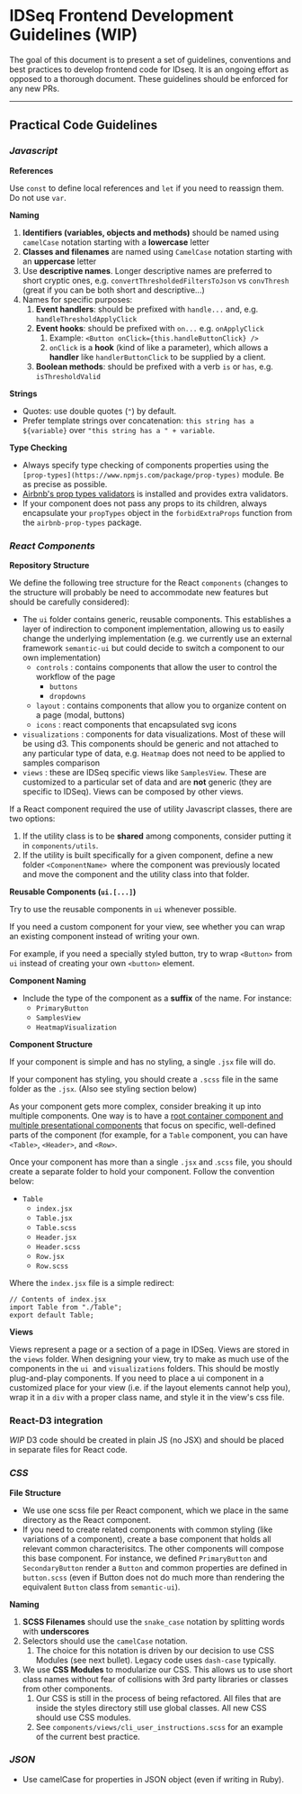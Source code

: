 # IDSeq Frontend Development Guidelines (WIP)

The goal of this document is to present a set of guidelines, conventions and best practices to develop frontend code for IDseq. It is an ongoing effort as opposed to a thorough document.
These guidelines should be enforced for any new PRs.

* * *

## Practical Code Guidelines

### _Javascript_

**References**

Use `const` to define local references and `let` if you need to reassign them. Do not use `var`.

**Naming**

1. **Identifiers (variables, objects and methods)** should be named using `camelCase` notation starting with a **lowercase** letter
2. **Classes and filenames** are named using `CamelCase` notation starting with an **uppercase** letter
3. Use **descriptive names**. Longer descriptive names are preferred to short cryptic ones, e.g. `convertThresholdedFiltersToJson` vs `convThresh` (great if you can be both short and descriptive...)
4. Names for specific purposes:
    1. **Event handlers**: should be prefixed with `handle...` and, e.g. `handleThresholdApplyClick`
    2. **Event hooks**: should be prefixed with `on...` e.g. `onApplyClick` 
        1. Example: `<Button onClick={this.handleButtonClick} />`
        2. `onClick` is a **hook** (kind of like a parameter), which allows a **handler** like `handlerButtonClick` to be supplied by a client. 
    3. **Boolean methods**: should be prefixed with a verb `is` or `has`, e.g. `isThresholdValid` 

**Strings**

* Quotes: use double quotes (`"`) by default.
* Prefer template strings over concatenation: ``this string has a ${variable}``  over  `"this string has a " + variable`.

**Type Checking**

* Always specify type checking of components properties using the `[prop-types](https://www.npmjs.com/package/prop-types)` module. Be as precise as possible.
* [Airbnb's prop types validators](https://github.com/airbnb/prop-types) is installed and provides extra validators. 
* If your component does not pass any props to its children, always encapsulate your `propTypes` object in the `forbidExtraProps` function from the `airbnb-prop-types` package.

### _React Components_

**Repository Structure**

We define the following tree structure for the React `components` (changes to the structure will probably be need to accommodate new features but should be carefully considered):

* The `ui` folder contains generic, reusable components. This establishes a layer of indirection to component implementation, allowing us to easily change the underlying implementation (e.g. we currently use an external framework `semantic-ui` but could decide to switch a component to our own implementation) 
    * `controls` : contains components that allow the user to control the workflow of the page
        * `buttons` 
        * `dropdowns` 
    * `layout` : contains components that allow you to organize content on a page (modal, buttons)
    * `icons` : react components that encapsulated svg icons
* `visualizations` : components for data visualizations. Most of these will be using d3. This components should be generic and not attached to any particular type of data, e.g. `Heatmap` does not need to be applied to samples comparison
* `views` : these are IDSeq specific views like `SamplesView`. These are customized to a particular set of data and are **not** generic (they are specific to IDSeq). Views can be composed by other views.

If a React component required the use of utility Javascript classes, there are two options:

1. If the utility class is to be **shared** among components, consider putting it in `components/utils`.
2. If the utility is built specifically for a given component, define a new folder `<ComponentName> `where the component was previously located and move the component and the utility class into that folder.


**Reusable Components (`ui.[...]`)**

Try to use the reusable components in `ui` whenever possible.

If you need a custom component for your view, see whether you can wrap an existing component instead of writing your own.

For example, if you need a specially styled button, try to wrap `<Button>` from `ui` instead of creating your own `<button>` element.

**Component Naming**

* Include the type of the component as a **suffix** of the name. For instance:
    * `PrimaryButton`
    * `SamplesView`
    * `HeatmapVisualization`


**Component Structure**

If your component is simple and has no styling, a single `.jsx` file will do.

If your component has styling, you should create a `.scss` file in the same folder as the `.jsx`. (Also see styling section below)

As your component gets more complex, consider breaking it up into multiple components. One way is to have a [root container component and multiple presentational components](https://medium.com/@dan_abramov/smart-and-dumb-components-7ca2f9a7c7d0) that focus on specific, well-defined parts of the component (for example, for a `Table` component, you can have `<Table>`, `<Header>`, and `<Row>`.

Once your component has more than a single `.jsx` and .`scss` file, you should create a separate folder to hold your component. Follow the convention below:

* `Table`
    * `index.jsx`
    * `Table.jsx`
    * `Table.scss`
    * `Header.jsx`
    * `Header.scss`
    * `Row.jsx`
    * `Row.scss`


Where the `index.jsx` file is a simple redirect:

`// Contents of index.jsx` \
`import Table from "./Table";` \
`export default Table;`


**Views**

Views represent a page or a section of a page in IDSeq. Views are stored in the `views` folder. 
When designing your view, try to make as much use of the components in the `ui `and `visualizations` folders. This should be mostly plug-and-play components. 
If you need to place a ui component in a customized place for your view (i.e. if the layout elements cannot help you), wrap it in a `div` with a proper class name, and style it in the view's css file.

### React-D3 integration 

*WIP*
D3 code should be created in plain JS (no JSX) and should be placed in separate files for React code.


### _CSS_

**File Structure**

* We use one scss file per React component, which we place in the same directory as the React component.
* If you need to create related components with common styling (like variations of a component), create a base component that holds all relevant common characterisitcs. The other components will compose this base component.  For instance, we defined `PrimaryButton` and `SecondaryButton` render a `Button` and common properties are defined in `button.scss` (even if Button does not do much more than rendering the equivalent `Button` class from `semantic-ui`).

**Naming**

1. **SCSS Filenames** should use the `snake_case` notation by splitting words with **underscores**
2. Selectors should use the `camelCase` notation. 
    1. The choice for this notation is driven by our decision to use CSS Modules (see next bullet). Legacy code uses `dash-case` typically.
3. We use **CSS Modules** to modularize our CSS. This allows us to use short class names without fear of collisions with 3rd party libraries or classes from other components. 
    1. Our CSS is still in the process of being refactored. All files that are inside the styles directory still use global classes. All new CSS should use CSS modules.
    2.  See `components/views/cli_user_instructions.scss` for an example of the current best practice.



### _JSON_

* Use camelCase for properties in JSON object (even if writing in Ruby).
